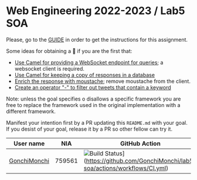 # Web Engineering 2022-2023 / Lab5 SOA

Please, go to the [GUIDE](docs/GUIDE.md) in order to get the instructions for this assignment.

Some ideas for obtaining a :gift: if you are the first that:

- [Use Camel for providing a WebSocket endpoint for queries](https://camel.apache.org/components/latest/websocket-jsr356-component.html); a websocket client is required.
- [Use Camel for keeping a copy of responses in a database](https://camel.apache.org/components/latest/jdbc-component.html)
- [Enrich the response with moustache](https://camel.apache.org/components/latest/eips/content-enricher.html); remove moustache from the client.
- [Create an operator "-" to filter out tweets that contain a keyword](https://camel.apache.org/components/latest/eips/filter-eip.html)

Note: unless the goal specifies o disallows a specific framework you are free to replace the framework used in the original implementation with a different framework.

Manifest your intention first by a PR updating this `README.md` with your goal.
If you desist of your goal, release it by a PR so other fellow can try it.

| User name                                                          | NIA    | GitHub Action                                                                                                                                                                           | Score |
|--------------------------------------------------------------------|--------|-----------------------------------------------------------------------------------------------------------------------------------------------------------------------------------------|-------|
| [GonchiMonchi](https://github.com/GonchiMonchi/lab5-soa/tree/work) | 759561 | ![Build Status](https://github.com/GonchiMonchi/lab5-soa/actions/workflows/CI.yml/badge.svg?branch=work&event=push)](https://github.com/GonchiMonchi/lab5-soa/actions/workflows/CI.yml) |       |
